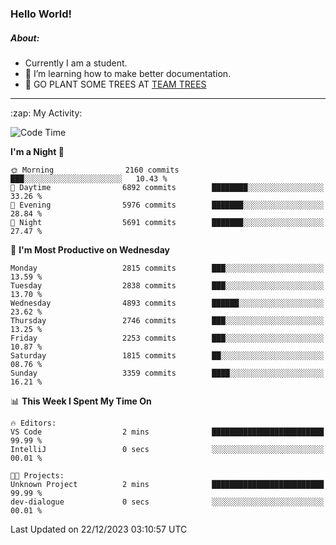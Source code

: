 ### Hello World!

##### About:
- Currently I am a student.
- 🌱 I’m learning how to make better documentation.
- 🌱 GO PLANT SOME TREES AT [TEAM TREES](https://teamtrees.org/)

---
  <summary>:zap: My Activity:</summary>
  
<!--START_SECTION:waka-->
![Code Time](http://img.shields.io/badge/Code%20Time-1%2C267%20hrs%2050%20mins-blue)

**I'm a Night 🦉** 

```text
🌞 Morning                2160 commits        ███░░░░░░░░░░░░░░░░░░░░░░   10.43 % 
🌆 Daytime                6892 commits        ████████░░░░░░░░░░░░░░░░░   33.26 % 
🌃 Evening                5976 commits        ███████░░░░░░░░░░░░░░░░░░   28.84 % 
🌙 Night                  5691 commits        ███████░░░░░░░░░░░░░░░░░░   27.47 % 
```
📅 **I'm Most Productive on Wednesday** 

```text
Monday                   2815 commits        ███░░░░░░░░░░░░░░░░░░░░░░   13.59 % 
Tuesday                  2838 commits        ███░░░░░░░░░░░░░░░░░░░░░░   13.70 % 
Wednesday                4893 commits        ██████░░░░░░░░░░░░░░░░░░░   23.62 % 
Thursday                 2746 commits        ███░░░░░░░░░░░░░░░░░░░░░░   13.25 % 
Friday                   2253 commits        ███░░░░░░░░░░░░░░░░░░░░░░   10.87 % 
Saturday                 1815 commits        ██░░░░░░░░░░░░░░░░░░░░░░░   08.76 % 
Sunday                   3359 commits        ████░░░░░░░░░░░░░░░░░░░░░   16.21 % 
```


📊 **This Week I Spent My Time On** 

```text
🔥 Editors: 
VS Code                  2 mins              █████████████████████████   99.99 % 
IntelliJ                 0 secs              ░░░░░░░░░░░░░░░░░░░░░░░░░   00.01 % 

🐱‍💻 Projects: 
Unknown Project          2 mins              █████████████████████████   99.99 % 
dev-dialogue             0 secs              ░░░░░░░░░░░░░░░░░░░░░░░░░   00.01 % 
```


 Last Updated on 22/12/2023 03:10:57 UTC
<!--END_SECTION:waka-->
